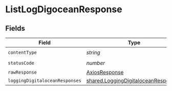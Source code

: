 # ListLogDigoceanResponse


## Fields

| Field                                                                                      | Type                                                                                       | Required                                                                                   | Description                                                                                |
| ------------------------------------------------------------------------------------------ | ------------------------------------------------------------------------------------------ | ------------------------------------------------------------------------------------------ | ------------------------------------------------------------------------------------------ |
| `contentType`                                                                              | *string*                                                                                   | :heavy_check_mark:                                                                         | N/A                                                                                        |
| `statusCode`                                                                               | *number*                                                                                   | :heavy_check_mark:                                                                         | N/A                                                                                        |
| `rawResponse`                                                                              | [AxiosResponse](https://axios-http.com/docs/res_schema)                                    | :heavy_minus_sign:                                                                         | N/A                                                                                        |
| `loggingDigitaloceanResponses`                                                             | [shared.LoggingDigitaloceanResponse](../../models/shared/loggingdigitaloceanresponse.md)[] | :heavy_minus_sign:                                                                         | OK                                                                                         |